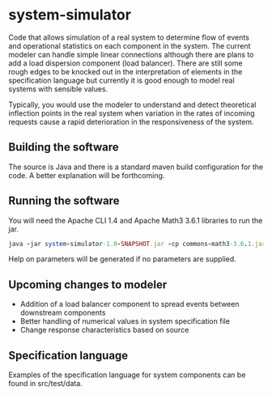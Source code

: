# system-simulator
Code that allows simulation of a real system to determine flow of events and operational statistics on each component in the system. The current modeler can handle simple linear connections although there are plans to add a load dispersion component (load balancer). There are still some rough edges to be knocked out in the interpretation of elements in the specification language but currently it is good enough to model real systems with sensible values.

Typically, you would use the modeler to understand and detect theoretical inflection points in the real system when variation in the rates of incoming requests cause a rapid deterioration in the responsiveness of the system.

## Building the software
The source is Java and there is a standard maven build configuration for the code. A better explanation will be forthcoming.

## Running the software
You will need the Apache CLI 1.4 and Apache Math3 3.6.1 libraries to run the jar.
```Ruby
java -jar system-simulator-1.0-SNAPSHOT.jar -cp commons-math3-3.6.1.jar:commons-cli-1.4.jar
```

Help on parameters will be generated if no parameters are supplied.

## Upcoming changes to modeler
* Addition of a load balancer component to spread events between downstream components
* Better handling of numerical values in system specification file
* Change response characteristics based on source

## Specification language
Examples of the specification language for system components can be found in src/test/data.
